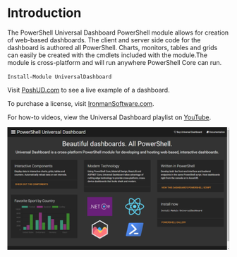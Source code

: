 # Introduction

The PowerShell Universal Dashboard PowerShell module allows for creation of web-based dashboards. The client and server side code for the dashboard is authored all PowerShell. Charts, monitors, tables and grids can easily be created with the cmdlets included with the module.The module is cross-platform and will run anywhere PowerShell Core can run.

`Install-Module UniversalDashboard`

Visit [PoshUD.com](http://www.poshud.com) to see a live example of a dashboard.

To purchase a license, visit [IronmanSoftware.com](https://ironmansoftware.com).

For how-to videos, view the Universal Dashboard playlist on [YouTube](https://www.youtube.com/playlist?list=PL-0mHH7DlSiSZ4ozleNTUSXNkF6dlySVz).

![](.gitbook/assets/podhud.png)

